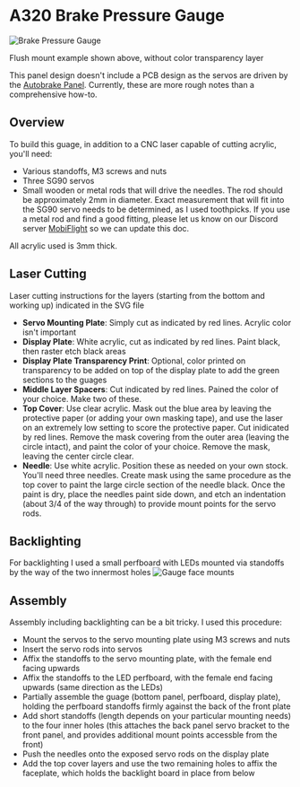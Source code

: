 # A320 Brake Pressure Gauge

![Brake Pressure Gauge](https://user-images.githubusercontent.com/2242776/145629269-c75f62d5-ccfd-46e7-94d3-89705cca52d4.png)

Flush mount example shown above, without color transparency layer

This panel design doesn't include a PCB design as the servos are driven by the [Autobrake Panel](https://github.com/MobiFlight/mobiflight-panels/tree/main/aircraft/airbus-a32x/main-instrument-panel/autobrake).
Currently, these are more rough notes than a comprehensive how-to.

## Overview
To build this guage, in addition to a CNC laser capable of cutting acrylic, you'll need:
 * Various standoffs, M3 screws and nuts
 * Three SG90 servos
 * Small wooden or metal rods that will drive the needles. The rod should be approximately 2mm in diameter. Exact measurement that will fit into the SG90 servo needs to be determined, as I used toothpicks. If you use a metal rod and find a good fitting, please let us know on our Discord server [MobiFlight](https://discord.gg/y4mChQ59) so we can update this doc.

 All acrylic used is 3mm thick.

## Laser Cutting
 Laser cutting instructions for the layers (starting from the bottom and working up) indicated in the SVG file
 * **Servo Mounting Plate**: Simply cut as indicated by red lines. Acrylic color isn't important
 * **Display Plate**: White acrylic, cut as indicated by red lines. Paint black, then raster etch black areas
 * **Display Plate Transparency Print**: Optional, color printed on transparency to be added on top of the display plate to add the green sections to the guages
 * **Middle Layer Spacers**: Cut indicated by red lines. Pained the color of your choice. Make two of these.
 * **Top Cover**: Use clear acrylic. Mask out the blue area by leaving the protective paper (or adding your own masking tape), and use the laser on an extremely low setting to score the protective paper. Cut inidicated by red lines. Remove the mask covering from the outer area (leaving the circle intact), and paint the color of your choice. Remove the mask, leaving the center circle clear.
* **Needle**: Use white acrylic. Position these as needed on your own stock. You'll need three needles. Create mask using the same procedure as the top cover to paint the large circle section of the needle black. Once the paint is dry, place the needles paint side down, and etch an indentation (about 3/4 of the way through) to provide mount points for the servo rods.

## Backlighting
For backlighting I used a small perfboard with LEDs mounted via standoffs by the way of the two innermost holes
![Gauge face mounts](https://user-images.githubusercontent.com/2242776/145620612-afa41d7f-9a0d-44af-b3f1-026570a0f682.png)

## Assembly
Assembly including backlighting can be a bit tricky. I used this procedure:
 * Mount the servos to the servo mounting plate using M3 screws and nuts
 * Insert the servo rods into servos
 * Affix the standoffs to the servo mounting plate, with the female end facing upwards
 * Affix the standoffs to the LED perfboard, with the female end facing upwards (same direction as the LEDs)
 * Partially assemble the guage (bottom panel, perfboard, display plate), holding the perfboard standoffs firmly against the back of the front plate
 * Add short standoffs (length depends on your particular mounting needs) to the four inner holes (this attaches the back panel servo bracket to the front panel, and provides additional mount points accessble from the front)
 * Push the needles onto the exposed servo rods on the display plate
 * Add the top cover layers and use the two remaining holes to affix the faceplate, which holds the backlight board in place from below
